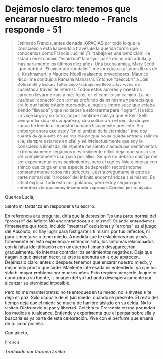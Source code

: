 # Dejémoslo claro: tenemos que encarar nuestro miedo - Francis responde - 51

>Estimado Francis, antes de nada ¡GRACIAS por todo lo que la Consciencia está haciendo a través de la querida forma que conocemos como Francis Lucille! ¡Tu trabajo es una bendición! He estado en el camino “espiritual” la mayor parte de mi vida adulta, y más seriamente los últimos diez años. Una buena amiga, Mary Scott (que publicó “El concepto kundalini”) me introdujo a algunos libros de J. Krishnamurti y Maurice Nicoll realmente provechosos. Maurice Nicoll me condujo a Ramana Maharshi. Entonce “descubrí” a Joel Goldsmith y Eckart Tolle; cuyo trabajo me llevó a las webs no dualistas a través de internet. Todos estos autores y maestros parecen llevarme más y más lejos, en el camino sin camino. La no-dualidad “conectó” con lo más profundo de mí misma y parecía que era lo que había estado buscando, aunque siempre supe que estaba siendo “llevada” y que no debería esforzarme para “lograr”. Ha sido un viaje largo y solitario, no por sentirme sola ya que el Ser (Self) siempre ha sido mi compañero, sino solitario en el sentido de que nunca he tenido un maestro humano físicamente presente. Sin embargo ahora que estoy “en el umbral de la eternidad” (me doy cuenta de que esto no es posible porque no se puede entrar y salir de ella, siempre estamos en ella) y sé intelectualmente que soy la Consciencia ilimitada, de repente me siento atacada por sentimientos extremadamente negativos y es realmente difícil dejar que surjan sin ser completamente usurpada por ellos. Sé que no debería castigarme por experimentar esos sentimientos, pero el ego es listo e intenta con ahínco que caiga en una especie de depresión recordándome constantemente todos mis defectos. Quería preguntarte si esto es parte normal del “proceso” del Infinito encontrándose a sí mismo. Es difícil explicar todo esto con palabras, pero estoy segura que entenderás lo que estoy intentando expresar. Gracias por tu ayuda.

Querida Lucía,

Siento mi tardanza en responder a tu escrito.

En referencia a tu pregunta, diría que la depresión “es una parte normal del “proceso” del Infinito NO encontrándose a sí mismo”. Cuando entendemos firmemente que todo, incluido “nuestras” decisiones y “errores” es el juego del Absoluto, no hay lugar para fustigarte a ti misma por tus defectos, ni para lamentarse o tener miedo. A medida que te estableces más y más firmemente en esta experiencia-entendimiento, los síntomas relacionados con la falsa identificación con un cuerpo humano desaparecerán gradualmente. No intentes controlar los sentimientos negativos. Deja que hagan lo que quieran hacer, tú eres la apertura en la que aparecen. Dejémoslo claro: antes o después tenemos que encarar nuestro miedo, y mejor más pronto que tarde. Mantente interesada en entenderlo, ya que ha sido tu mayor problema por muchos años. Esto requiere acogerlo, lo que te conducirá a su fuente, la imagen del yo luchando desesperadamente por alcanzar su eternidad imposible.

Pero no me malinterpretes: no te enfoques en tu miedo, no le invites si te deja en paz. Sólo ocúpate de él (sin miedo) cuando se presente. El resto del tiempo deja que el miedo se muera de hambre aislado en su celda. No lo visites. Disfruta de tu paz y libertad. Celebra tu Presencia eterna por todos los medios a tu alcance. Entiende y experimenta que el pensar sobre ella y buscarla es ya parte de esta celebración. Vive con el perfume que emana de tu amor por ella.

Con afecto,

Francis

_Traducido por Carmen Areitio_